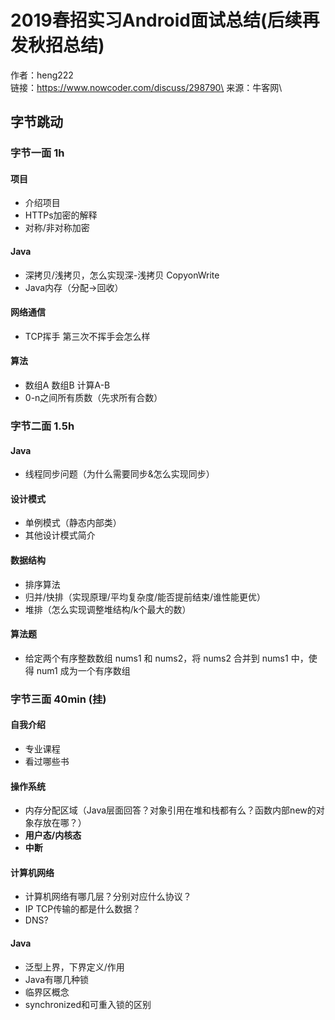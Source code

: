 # 2019春招实习Android面试总结(后续再发秋招总结)

作者：heng222\
链接：https://www.nowcoder.com/discuss/298790\
来源：牛客网\


## 字节跳动

###  字节一面 1h

####  项目

*  介绍项目
*  HTTPs加密的解释
*  对称/非对称加密

####  Java

*  深拷贝/浅拷贝，怎么实现深-浅拷贝 CopyonWrite
*  Java内存（分配->回收）

####  网络通信

*  TCP挥手 第三次不挥手会怎么样

####  算法

*  数组A 数组B 计算A-B
*  0-n之间所有质数（先求所有合数）

###  字节二面 1.5h

####  Java

*  线程同步问题（为什么需要同步&怎么实现同步）

####  设计模式

*  单例模式（静态内部类）
*  其他设计模式简介

####  数据结构

*  排序算法
*  归并/快排（实现原理/平均复杂度/能否提前结束/谁性能更优）
*  堆排（怎么实现调整堆结构/k个最大的数）

####  算法题

*  给定两个有序整数数组 nums1 和 nums2，将 nums2 合并到 nums1 中，使得 num1 成为一个有序数组

###  字节三面 40min (挂)

####  自我介绍

*  专业课程
*  看过哪些书

####  操作系统

*  内存分配区域（Java层面回答？对象引用在堆和栈都有么？函数内部new的对象存放在哪？）
*  **用户态/内核态**
*  **中断**

####  计算机网络

*  计算机网络有哪几层？分别对应什么协议？
*  IP TCP传输的都是什么数据？
*  DNS?

####  Java

*  泛型上界，下界定义/作用
*  Java有哪几种锁
*  临界区概念
*  synchronized和可重入锁的区别
